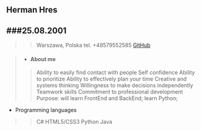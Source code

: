 ## Herman Hres
###25.08.2001
---
>>Warszawa, Polska
tel. +48579552585
[GitHub](https://github.com/Kolibri2048)

> * ####  About me
>>Ability to easily find contact with people
Self confidence
Ability to prioritize
Ability to effectively plan your time
Creative and systems thinking
Willingness to make decisions independently
Teamwork skills
Commitment to professional development
Purpose: will learn FrontEnd and BackEnd; learn Python;
* Programming languages
>> C#
>> HTML5/CSS3
>> Python
>> Java